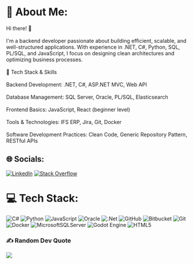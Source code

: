 # 💫 About Me:
Hi there! 👋<br><br>I'm a backend developer passionate about building efficient, scalable, and well-structured applications. With experience in .NET, C#, Python, SQL, PL/SQL, and JavaScript, I focus on designing clean architectures and optimizing business processes.<br><br>🔧 Tech Stack & Skills<br><br>Backend Development: .NET, C#, ASP.NET MVC, Web API<br><br>Database Management: SQL Server, Oracle, PL/SQL, Elasticsearch<br><br>Frontend Basics: JavaScript, React (beginner level)<br><br>Tools & Technologies: IFS ERP, Jira, Git, Docker<br><br>Software Development Practices: Clean Code, Generic Repository Pattern, RESTful APIs

## 🌐 Socials:
[![LinkedIn](https://img.shields.io/badge/LinkedIn-%230077B5.svg?logo=linkedin&logoColor=white)](https://linkedin.com/in/sedatbaturaydin) [![Stack Overflow](https://img.shields.io/badge/-Stackoverflow-FE7A16?logo=stack-overflow&logoColor=white)](https://stackoverflow.com/users/19065031) 

# 💻 Tech Stack:
![C#](https://img.shields.io/badge/c%23-%23239120.svg?style=plastic&logo=csharp&logoColor=white) ![Python](https://img.shields.io/badge/python-3670A0?style=plastic&logo=python&logoColor=ffdd54) ![JavaScript](https://img.shields.io/badge/javascript-%23323330.svg?style=for-the-badge&logo=javascript&logoColor=%23F7DF1E) ![Oracle](https://img.shields.io/badge/Oracle-F80000?style=plastic&logo=oracle&logoColor=white) ![.Net](https://img.shields.io/badge/.NET-5C2D91?style=plastic&logo=.net&logoColor=white) ![GitHub](https://img.shields.io/badge/github-%23121011.svg?style=plastic&logo=github&logoColor=white) ![Bitbucket](https://img.shields.io/badge/bitbucket-%230047B3.svg?style=plastic&logo=bitbucket&logoColor=white) ![Git](https://img.shields.io/badge/git-%23F05033.svg?style=plastic&logo=git&logoColor=white) ![Docker](https://img.shields.io/badge/docker-%230db7ed.svg?style=plastic&logo=docker&logoColor=white) ![MicrosoftSQLServer](https://img.shields.io/badge/Microsoft%20SQL%20Server-CC2927?style=plastic&logo=microsoft%20sql%20server&logoColor=white) ![Godot Engine](https://img.shields.io/badge/GODOT-%23FFFFFF.svg?style=plastic&logo=godot-engine) ![HTML5](https://img.shields.io/badge/html5-%23E34F26.svg?style=plastic&logo=html5&logoColor=white)

### ✍️ Random Dev Quote
![](https://quotes-github-readme.vercel.app/api?type=horizontal&theme=radical)
